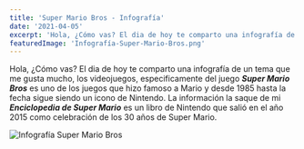 ```yaml
---
title: 'Super Mario Bros - Infografía'
date: '2021-04-05'
excerpt: 'Hola, ¿Cómo vas? El dia de hoy te comparto una infografía de un tema que me gusta mucho, los videojuegos, especificamente del juego Super Mario Bros es uno de los juegos que hizo famoso a Mario y desde 1985 hasta la fecha sigue siendo un icono de Nintendo.'
featuredImage: 'Infografía-Super-Mario-Bros.png'
---
```

Hola, ¿Cómo vas? El dia de hoy te comparto una infografía de un tema que me gusta mucho, los videojuegos, especificamente del juego ***Super Mario Bros*** es uno de los juegos que hizo famoso a Mario y desde 1985 hasta la fecha sigue siendo un icono de Nintendo.
La información la saque de mi ***Enciclopedia de Super Mario*** es un libro de Nintendo  que salió en el año 2015 como celebración de los 30 años de Super Mario.

![Infografía Super Mario Bros](./Infografía-Super-Mario-Bros.png)